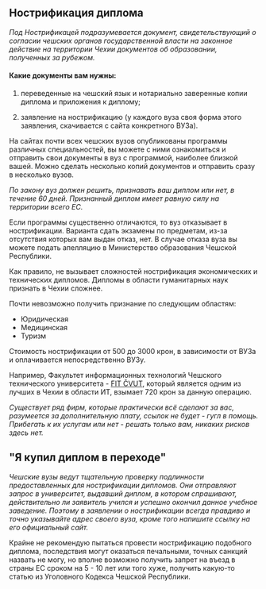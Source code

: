 ## Нострификация диплома

_Под Нострификацей подразумевается документ, свидетельствующий о согласии чешских органов государственной власти на законное действие на территории Чехии документов об образовании, полученных за рубежом._

#### Какие документы вам нужны:

1.  переведенные на чешский язык и нотариально заверенные копии диплома и приложения к диплому;

2.  заявление на нострификацию (у каждого вуза своя форма этого заявления, скачивается с сайта конкретного ВУЗа).

На сайтах почти всех чешских вузов опубликованы программы различных специальностей, вы можете с ними ознакомиться и отправить свои документы в вуз с программой, наиболее близкой вашей. Можно сделать несколько копий документов и отправить сразу в несколько вузов.

_По закону вуз должен решить, признавать ваш диплом или нет, в течение 60 дней. Признанный диплом имеет равную силу на территории всего ЕС._

Если программы существенно отличаются, то вуз отказывает в нострификации. Варианта сдать экзамены по предметам, из-за отсутствия которых вам выдан отказ, нет. В случае отказа вуза вы можете подать апелляцию в Министерство образования Чешской Республики.

Как правило, не вызывает сложностей нострификация экономических и технических дипломов. Дипломы в области гуманитарных наук признать в Чехии сложнее.

Почти невозможно получить признание по следующим областям:

- Юридическая
- Медицинская
- Туризм

Стоимость нострификации от 500 до 3000 крон, в зависимости от ВУЗа и оплачивается непосредственно ВУЗу.

Например, Факультет информационных технологий Чешского технического университета - [FIT ČVUT](fit.cvut.cz), который является одним из лучших в Чехии в области ИТ, взымает 720 крон за данную операцию.

_Существует ряд фирм, которые практически всё сделают за вас, разумеется за дополнительную плату, ссылок не будет - гугл в помощь. Прибегать к их услугам или нет - решать только вам, никаких рисков здесь нет._

## "Я купил диплом в переходе"

_Чешские вузы ведут тщательную проверку подлинности предоставленных для нострификации дипломов. Они отправляют запрос в университет, выдавший диплом, в котором спрашивают, действительно ли заявитель учился и успешно окончил данное учебное заведение. Поэтому в заявлении о нострификации всегда правдиво и точно указывайте адрес своего вуза, кроме того напишите ссылку на его официальный сайт._

Крайне не рекомендую пытаться провести нострификацию подобного диплома, последствия могут оказаться печальными, точных санкций назвать не могу, но вполне возможно получить запрет на въезд в страны ЕС сроком на 5 - 10 лет или того хуже, получить какую-то статью из Уголовного Кодекса Чешской Республики.

